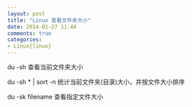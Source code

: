 ```yaml
---
layout: post
title: "Linux 查看文件夹大小"
date: 2014-01-27 11:44
comments: true
categories: 
- Linux{linux}
---
```


du -sh 查看当前文件夹大小

du -sh * | sort -n 统计当前文件夹(目录)大小，并按文件大小排序

du -sk filename 查看指定文件大小


